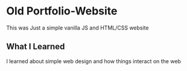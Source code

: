 # Old Portfolio-Website

This was Just a simple vanilla JS and HTML/CSS website

## What I Learned

I learned about simple web design and how things interact on the web

